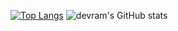 [![Top Langs](https://github-readme-stats.vercel.app/api/top-langs/?username=devramcc&layout=compact)](https://github.com/devramcc/github-readme-stats)
![devram's GitHub stats](https://github-readme-stats.vercel.app/api?username=devramcc&show_icons=true&theme=vue)

